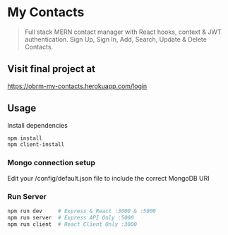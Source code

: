 # My Contacts

> Full stack MERN contact manager with React hooks, context & JWT authentication.
> Sign Up, Sign In, Add, Search, Update & Delete Contacts.

## Visit final project at

https://obrm-my-contacts.herokuapp.com/login

## Usage

Install dependencies

```bash
npm install
npm client-install
```

### Mongo connection setup

Edit your /config/default.json file to include the correct MongoDB URI

### Run Server

```bash
npm run dev     # Express & React :3000 & :5000
npm run server  # Express API Only :5000
npm run client  # React Client Only :3000
```
